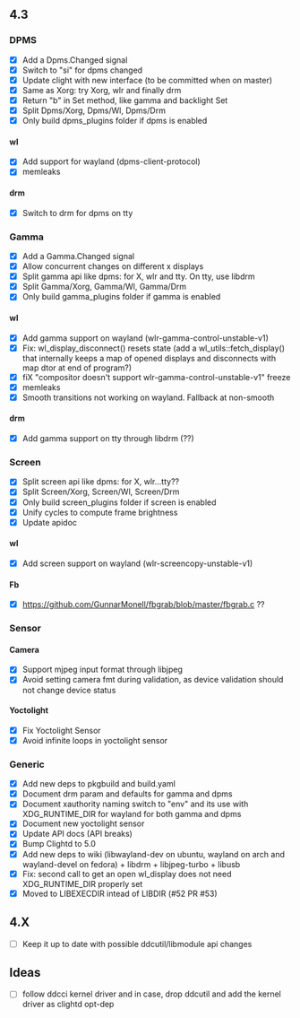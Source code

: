 ## 4.3

### DPMS
- [x] Add a Dpms.Changed signal
- [x] Switch to "si" for dpms changed
- [x] Update clight with new interface (to be committed when on master)
- [x] Same as Xorg: try Xorg, wlr and finally drm
- [x] Return "b" in Set method, like gamma and backlight Set
- [x] Split Dpms/Xorg, Dpms/Wl, Dpms/Drm
- [x] Only build dpms_plugins folder if dpms is enabled

#### wl
- [x] Add support for wayland (dpms-client-protocol)
- [x] memleaks

#### drm 
- [x] Switch to drm for dpms on tty

### Gamma
- [x] Add a Gamma.Changed signal
- [x] Allow concurrent changes on different x displays
- [x] Split gamma api like dpms: for X, wlr and tty. On tty, use libdrm
- [x] Split Gamma/Xorg, Gamma/Wl, Gamma/Drm
- [x] Only build gamma_plugins folder if gamma is enabled

#### wl
- [x] Add gamma support on wayland (wlr-gamma-control-unstable-v1)
- [x] Fix: wl_display_disconnect() resets state (add a wl_utils::fetch_display() that internally keeps a map of opened displays and disconnects with map dtor at end of program?)
- [x] fiX "compositor doesn't support wlr-gamma-control-unstable-v1" freeze
- [x] memleaks
- [x] Smooth transitions not working on wayland. Fallback at non-smooth

#### drm
- [x] Add gamma support on tty through libdrm (??)

### Screen
- [x] Split screen api like dpms: for X, wlr...tty??
- [x] Split Screen/Xorg, Screen/Wl, Screen/Drm
- [x] Only build screen_plugins folder if screen is enabled
- [x] Unify cycles to compute frame brightness
- [x] Update apidoc

#### wl
- [x] Add screen support on wayland (wlr-screencopy-unstable-v1)

#### Fb
- [x] https://github.com/GunnarMonell/fbgrab/blob/master/fbgrab.c ??

### Sensor

#### Camera
- [x] Support mjpeg input format through libjpeg
- [x] Avoid setting camera fmt during validation, as device validation should not change device status

#### Yoctolight
- [x] Fix Yoctolight Sensor
- [x] Avoid infinite loops in yoctolight sensor

### Generic
- [x] Add new deps to pkgbuild and build.yaml
- [x] Document drm param and defaults for gamma and dpms
- [x] Document xauthority naming switch to "env" and its use with XDG_RUNTIME_DIR for wayland for both gamma and dpms
- [x] Document new yoctolight sensor
- [x] Update API docs (API breaks)
- [x] Bump Clightd to 5.0
- [x] Add new deps to wiki (libwayland-dev on ubuntu, wayland on arch and wayland-devel on fedora) + libdrm + libjpeg-turbo + libusb
- [x] Fix: second call to get an open wl_display does not need XDG_RUNTIME_DIR properly set
- [x] Moved to LIBEXECDIR intead of LIBDIR (#52 PR #53)

## 4.X
- [ ] Keep it up to date with possible ddcutil/libmodule api changes

## Ideas
- [ ] follow ddcci kernel driver and in case, drop ddcutil and add the kernel driver as clightd opt-dep
